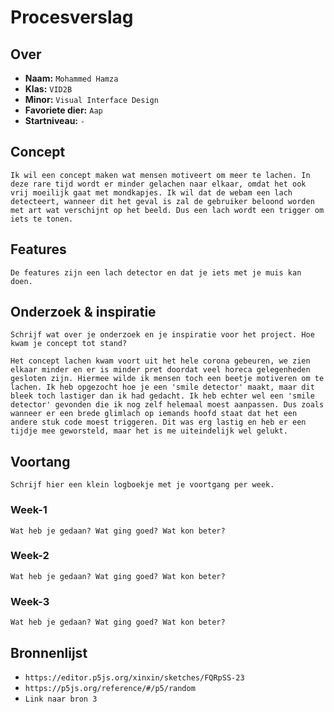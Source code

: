 <!-- Vergeet je niet de comments uit te zetten voordat je begint met typen? 💬 -->

# Procesverslag

## Over
* **Naam:** `Mohammed Hamza`
* **Klas:** `VID2B`
* **Minor:** `Visual Interface Design`
* **Favoriete dier:** `Aap`
* **Startniveau:** `-`

## Concept

`Ik wil een concept maken wat mensen motiveert om meer te lachen. In deze rare tijd wordt er minder gelachen naar elkaar, omdat het ook vrij moeilijk gaat met mondkapjes. Ik wil dat de webam een lach detecteert, wanneer dit het geval is zal de gebruiker beloond worden met art wat verschijnt op het beeld. Dus een lach wordt een trigger om iets te tonen.`

## Features

`De features zijn een lach detector en dat je iets met je muis kan doen.`

## Onderzoek & inspiratie
`Schrijf wat over je onderzoek en je inspiratie voor het project. Hoe kwam je concept tot stand?`

`Het concept lachen kwam voort uit het hele corona gebeuren, we zien elkaar minder en er is minder pret doordat veel horeca gelegenheden gesloten zijn. Hiermee wilde ik mensen toch een beetje motiveren om te lachen. Ik heb opgezocht hoe je een 'smile detector' maakt, maar dit bleek toch lastiger dan ik had gedacht. Ik heb echter wel een 'smile detector' gevonden die ik nog zelf helemaal moest aanpassen. Dus zoals wanneer er een brede glimlach op iemands hoofd staat dat het een andere stuk code moest triggeren. Dit was erg lastig en heb er een tijdje mee geworsteld, maar het is me uiteindelijk wel gelukt.`

## Voortang

`Schrijf hier een klein logboekje met je voortgang per week.`

### Week-1
`Wat heb je gedaan? Wat ging goed? Wat kon beter?`

### Week-2
`Wat heb je gedaan? Wat ging goed? Wat kon beter?`

### Week-3
`Wat heb je gedaan? Wat ging goed? Wat kon beter?`


## Bronnenlijst

* `https://editor.p5js.org/xinxin/sketches/FQRpSS-23`
* `https://p5js.org/reference/#/p5/random`
* `Link naar bron 3`